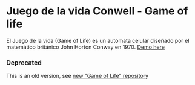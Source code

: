 # Juego de la vida Conwell - Game of life
El Juego de la vida (Game of Life) es un autómata celular diseñado por el matemático británico John Horton Conway en 1970.
 [Demo here](https://elwinroman.github.io/Juego-de-la-Vida-Conwell/)
### Deprecated
This is an old version, see [new "Game of Life" repository](https://github.com/elwinroman/game-of-life)
